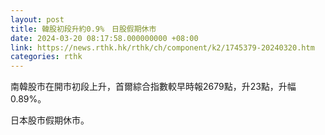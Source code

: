```yaml
---
layout: post
title: 韓股初段升約0.9%　日股假期休市
date: 2024-03-20 08:17:58.000000000 +08:00
link: https://news.rthk.hk/rthk/ch/component/k2/1745379-20240320.htm
categories: rthk
---
```


南韓股市在開市初段上升，首爾綜合指數較早時報2679點，升23點，升幅0.89%。

日本股市假期休市。
